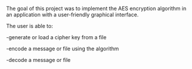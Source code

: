 The goal of this project was to implement the AES encryption algorithm in an application with a user-friendly graphical interface.

The user is able to:

-generate or load a cipher key from a file

-encode a message or file using the algorithm

-decode a message or file

